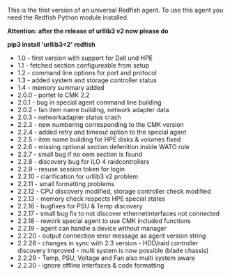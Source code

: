 This is the frist version of an universal Redfish agent.
To use this agent you need the Redfish Python module installed.

**Attention: after the release of urllib3 v2 now please do**

**pip3 install 'urllib3<2' redfish**

- 1.0 - first version with support for Dell und HPE
- 1.1 - fetched section configureable from setup
- 1.2 - command line options for port and protocol
- 1.3 - added system and storage controller status
- 1.4 - memory summary added
- 2.0.0 - portet to CMK 2.2
- 2.0.1 - bug in special agent command line building
- 2.0.2 - fan item name building, network adapter data
- 2.0.3 - networkadapter status crash
- 2.2.3 - new numbering corresponding to the CMK version
- 2.2.4 - added retry and timeout option to the special agent
- 2.2.5 - item name building for HPE disks & volumes fixed
- 2.2.6 - missing optional section defenition inside WATO rule
- 2.2.7 - small bug if no oem section is found
- 2.2.8 - discovery bug for iLO 4 raidcontrollers
- 2.2.9 - resuse session token for login
- 2.2.10 - clarification for urllib3 v2 problem
- 2.2.11 - small formatting problems
- 2.2.12 - CPU discovery modified, storage controller check modified
- 2.2.13 - memory check respects HPE special states
- 2.2.16 - bugfixes for PSU & Temp discovery
- 2.2.17 - small bug fix to not discover ethernetinterfaces not connected
- 2.2.18 - rework special agent to use CMK included functions
- 2.2.19 - agent can handle a device without manager
- 2.2.20 - output connection error message as agent version string
- 2.2.28 - changes in sync with 2.3 version - HDD/raid controller discovery improved - 
    multi system is now possible (blade chassis)
- 2.2.29 - Temp, PSU, Voltage and Fan also multi system aware
- 2.2.30 - ignore offline interfaces & code formatting
